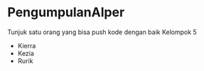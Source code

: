 # PengumpulanAlper
Tunjuk satu orang yang bisa push kode dengan baik
Kelompok 5
- Kierra
- Kezia
- Rurik